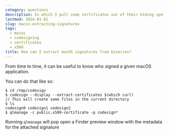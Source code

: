```yaml
---
category: questions
description: In which I pull some certificates out of their hiding spot
lastmod: 2024-01-01
slug: macos-extracting-signatures
tags:
  - macos
  - codesigning
  - certificates
  - x509
title: How can I extract macOS signatures from binaries?
---
```

From time to time, it can be useful to know who signed a given macOS application.

You can do that like so:

```console
$ cd /tmp/codesign
$ codesign --display --extract-certificates $(which curl)
// This will create some files in the current directory
$ ls
codesign0 codesign1 codesign2
$ qlmanage -c public.x509-certificate -p codesign*
```

Running `qlmanage` will pop open a Finder preview window with the metadata for the attached signature